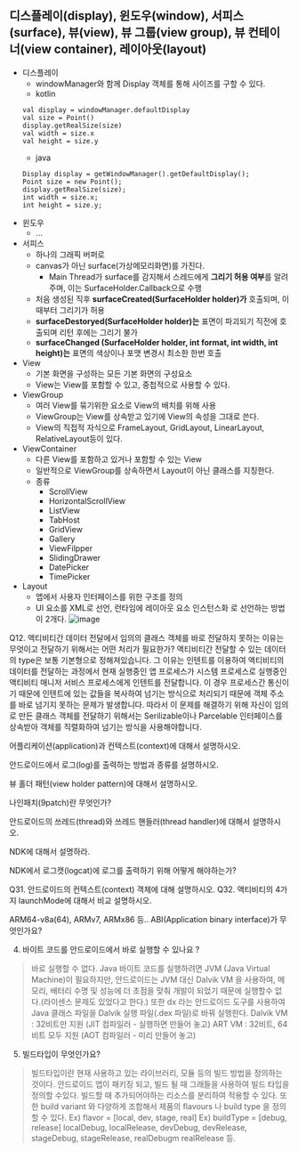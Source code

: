 
## 디스플레이(display), 윈도우(window), 서피스(surface), 뷰(view), 뷰 그룹(view group), 뷰 컨테이너(view container), 레이아웃(layout)
- 디스플레이
  - windowManager와 함께 Display 객체를 통해 사이즈를 구할 수 있다.
  - kotlin
  ```
  val display = windowManager.defaultDisplay
  val size = Point()
  display.getRealSize(size)
  val width = size.x
  val height = size.y
  ```
  - java
  ```
  Display display = getWindowManager().getDefaultDisplay();
  Point size = new Point();
  display.getRealSize(size);
  int width = size.x;
  int height = size.y;
  ```
- 윈도우
  - ...
- 서피스
  - 하나의 그래픽 버퍼로
  - canvas가 아닌 surface(가상메모리화면)를 가진다.
    - Main Thread가 surface를 감지해서 스레드에게 **그리기 허용 여부**를 알려주며, 이는 SurfaceHolder.Callback으로 수행
  - 처음 생성된 직후 **surfaceCreated(SurfaceHolder holder)가** 호출되며, 이때부터 그리기가 허용
  - **surfaceDestoryed(SurfaceHolder holder)는** 표면이 파괴되기 직전에 호출되며 리턴 후에는 그리기 불가
  - **surfaceChanged (SurfaceHolder holder, int format, int width, int height)는** 표면의 색상이나 포맷 변경시 최소한 한번 호출
- View
  - 기본 화면을 구성하는 모든 기본 화면의 구성요소
  - View는 View를 포함할 수 있고, 중첩적으로 사용할 수 있다.
- ViewGroup
  - 여러 View를 묶기위한 요소로 View의 배치를 위해 사용
  - ViewGroup는 View를 상속받고 있기에 View의 속성을 그대로 쓴다.
  - View의 직접적 자식으로 FrameLayout, GridLayout, LinearLayout, RelativeLayout등이 있다.
- ViewContainer
  - 다른 View를 포함하고 있거나 포함할 수 있는 View
  - 일반적으로 ViewGroup를 상속하면서 Layout이 아닌 클래스를 지칭한다.
  - 종류
    - ScrollView
    - HorizontalScrollView
    - ListView
    - TabHost
    - GridView
    - Gallery
    - ViewFilpper
    - SlidingDrawer
    - DatePicker
    - TimePicker
- Layout
  - 앱에서 사용자 인터페이스를 위한 구조를 정의
  - UI 요소를 XML로 선언, 런타임에 레이아웃 요소 인스턴스화 로 선언하는 방법이 2개다.
![image](https://user-images.githubusercontent.com/81352078/116339457-6ad5a580-a818-11eb-97cb-6b318910a4c5.png)


Q12. 액티비티간 데이터 전달에서 임의의 클래스 객체를 바로 전달하지 못하는 이유는 무엇이고 전달하기 위해서는 어떤 처리가 필요한가?
액티비티간 전달할 수 있는 데이터의 type은 보통 기본형으로 정해져있습니다. 그 이유는 인텐트를 이용하여 액티비티의 데이터를 전달하는 과정에서 현재 실행중인 앱 프로세스가 시스템 프로세스로 실행중인 액티비티 매니저 서비스 프로세스에게 인텐트를 전달합니다. 이 경우 프로세스간 통신이기 때문에 인텐트에 있는 값들을 복사하여 넘기는 방식으로 처리되기 때문에 객체 주소를 바로 넘기지 못하는 문제가 발생합니다. 따라서 이 문제를 해결하기 위해 자신이 임의로 만든 클래스 객체를 전달하기 위해서는 Serilizable이나 Parcelable 인터페이스를 상속받아 객체를 직렬화하여 넘기는 방식을 사용해야합니다.

어플리케이션(application)과 컨텍스트(context)에 대해서 설명하시오.

안드로이드에서 로그(log)를 출력하는 방법과 종류를 설명하시오.

뷰 홀더 패턴(view holder pattern)에 대해서 설명하시오.

 나인패치(9patch)란 무엇인가?
 
 안드로이드의 쓰레드(thread)와 쓰레드 핸들러(thread handler)에 대해서 설명하시오.
 
  NDK에 대해서 설명하라.
  
   NDK에서 로그캣(logcat)에 로그를 출력하기 위해 어떻게 해야하는가?
   
 Q31. 안드로이드의 컨텍스트(context) 객체에 대해 설명하시오.
Q32. 액티비티의 4가지 launchMode에 대해서 비교 설명하시오.

 ARM64-v8a(64), ARMv7, ARMx86 등.. ABI(Application binary interface)가 무엇인가요?
 
 4. 바이트 코드를 안드로이드에서 바로 실행할 수 있나요 ?
> 바로 실행할 수 없다. Java 바이트 코드를 실행하려면 JVM (Java Virtual Machine)이 필요하지만,  안드로이드는 JVM 대신 Dalvik VM 을 사용하여,  메모리, 배터리 수명 및 성능에 더 초점을 맞춰 개발이 되었기 때문에 실행할수 없다.(라이센스 문제도 있었다고 한다.) 또한  dx 라는 안드로이드 도구를 사용하여 Java 클래스 파일을 Dalvik 실행 파일(.dex 파일)로 바꿔 실행한다.
Dalvik VM : 32비트만 지원 (JIT 컴파일러 - 실행하면 만들어 놓고)
ART VM : 32비트, 64 비트 모두 지원 (AOT 컴파일러 - 미리 만들어 놓고)

5. 빌드타입이 무엇인가요?

> 빌드타입이란 현재 사용하고 있는 라이브러리, 모듈 등의 빌드 방법을 정의하는 것이다. 안드로이드 앱이 패키징 되고, 빌드 될 때 그래들을 사용하여 빌드 타입을 정의할 수있다. 빌드할 때 추가되어야하는 리소스를 분리하여 적용할 수 있다. 또한 build variant 와 다양하게 조합해서 제품의 flavours 나 build type 을 정의할 수 있다.
Ex) flavor = [local, dev, stage, real]
Ex) buildType = [debug, release]
localDebug, localRelease, devDebug, devRelease, stageDebug, stageRelease, realDebugm realRelease 등.
